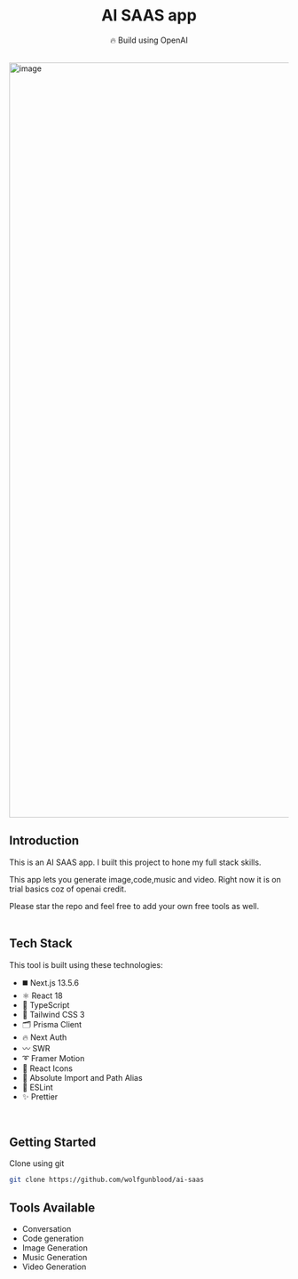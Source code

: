 <div align="center">
  <h1>AI SAAS app</h1>
  <p>🔥 Build using OpenAI</p>

</div>
<br />

<img width="1359" alt="image" src="https://utfs.io/f/4b49b071-4ec1-44bc-9225-2d9a54125261-hngdmw.png">

## Introduction

This is an AI SAAS app.
I built this project to hone my full stack skills.

This app lets you generate image,code,music and video.
Right now it is on trial basics coz of openai credit.

Please star the repo and feel free to add your own free tools as well.
<br /><br /> 

## Tech Stack

This tool is built using these technologies:

- ◼️ Next.js 13.5.6
- ⚛️ React 18
- 🔰 TypeScript
- 💠 Tailwind CSS 3
- 🗂 Prisma Client
- 🔥 Next Auth
- 〰️ SWR
- ➰ Framer Motion
- 💢 React Icons
- 🧿 Absolute Import and Path Alias
- 📏 ESLint
- ✨ Prettier

<br />

## Getting Started

 Clone using git

   ```bash
   git clone https://github.com/wolfgunblood/ai-saas
   ```

## Tools Available
- Conversation
- Code generation
- Image Generation
- Music Generation
- Video Generation






